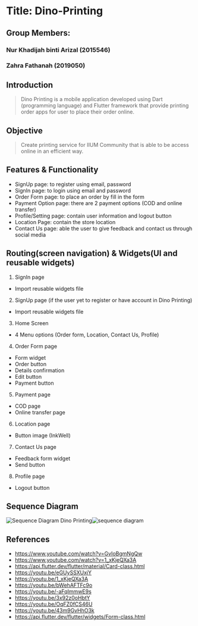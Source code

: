 # Title: Dino-Printing
## Group Members:
### Nur Khadijah binti Arizal (2015546)
### Zahra Fathanah (2019050)

## **Introduction**
> Dino Printing is a mobile application developed using Dart (programming language) and Flutter framework that provide printing order apps for user to place their order online. 

## **Objective**
> Create printing service for IIUM Community that is able to be access online in an efficient way. 


## **Features & Functionality**
- SignUp page: to register using email, password
- SignIn page: to login using email and password
- Order Form page: to place an order by fill in the form
- Payment Option page: there are 2 payment options (COD and online transfer)
- Profile/Setting page: contain user information and logout button
- Location Page: contain the store location
- Contact Us page: able the user to give feedback and contact us through social media

## **Routing(screen navigation) & Widgets(UI and reusable widgets)**
1. SignIn page 
- Import reusable widgets file
2. SignUp page (if the user yet to register or have account in Dino Printing)
- Import reusable widgets file
3. Home Screen 
- 4 Menu options (Order form, Location, Contact Us, Profile)
4. Order Form page
- Form widget
- Order button
- Details confirmation
- Edit button
- Payment button
5. Payment page 
- COD page
- Online transfer page
6. Location page
- Button image (InkWell)
7. Contact Us page
- Feedback form widget
- Send button
8. Profile page
- Logout button 

## **Sequence Diagram**
![Sequence Diagram Dino Printing]()![sequence diagram](https://user-images.githubusercontent.com/116158646/216235359-c9afef00-3275-42ea-b227-55b652721a9e.png)



## **References**
- https://www.youtube.com/watch?v=GvIoBgmNgQw
- https://www.youtube.com/watch?v=1_xKjeQXa3A
- https://api.flutter.dev/flutter/material/Card-class.html
- https://youtu.be/eGUySSXUxjY
- https://youtu.be/1_xKjeQXa3A
- https://youtu.be/bWehAFTFc9o
- https://youtu.be/-aFqImmwE9s
- https://youtu.be/3x92z0oHbtY
- https://youtu.be/OqFZ0fCS46U
- https://youtu.be/43m9GvHhO3k
- https://api.flutter.dev/flutter/widgets/Form-class.html

